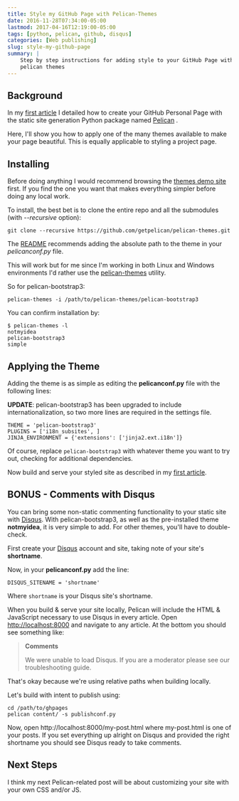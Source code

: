 ```yaml
---
title: Style my GitHub Page with Pelican-Themes
date: 2016-11-28T07:34:00-05:00
lastmod: 2017-04-16T12:19:00-05:00
tags: [python, pelican, github, disqus]
categories: [Web publishing]
slug: style-my-github-page
summary: |
    Step by step instructions for adding style to your GitHub Page with
    pelican themes
---
```


## Background

In my [first article](%7Bfilename%7D/create-github-page.rst) I detailed
how to create your GitHub Personal Page with the static site generation
Python package named [Pelican](http://docs.getpelican.com) .

Here, I'll show you how to apply one of the many themes available to
make your page beautiful. This is equally applicable to styling a
project page.

## Installing

Before doing anything I would recommend browsing the [themes demo
site](http://www.pelicanthemes.com/) first. If you find the one you want
that makes everything simpler before doing any local work.

To install, the best bet is to clone the entire repo and all the
submodules (with _--recursive_ option):

```{.sourceCode .console}
git clone --recursive https://github.com/getpelican/pelican-themes.git
```

The [README](https://github.com/getpelican/pelican-themes) recommends
adding the absolute path to the theme in your _pelicanconf.py_ file.

This will work but for me since I'm working in both Linux and Windows
environments I'd rather use the
[pelican-themes](http://docs.getpelican.com/en/stable/pelican-themes.html)
utility.

So for pelican-bootstrap3:

```{.sourceCode .console}
pelican-themes -i /path/to/pelican-themes/pelican-bootstrap3
```

You can confirm installation by:

```{.sourceCode .console}
$ pelican-themes -l
notmyidea
pelican-bootstrap3
simple
```

## Applying the Theme

Adding the theme is as simple as editing the **pelicanconf.py** file
with the following lines:

**UPDATE**: pelican-bootstrap3 has been upgraded to include
internationalization, so two more lines are required in the settings
file.

```{.sourceCode .python}
THEME = 'pelican-bootstrap3'
PLUGINS = ['i18n_subsites', ]
JINJA_ENVIRONMENT = {'extensions': ['jinja2.ext.i18n']}
```

Of course, replace `pelican-bootstrap3` with whatever theme you want to
try out, checking for additional dependencies.

Now build and serve your styled site as described in my [first
article](%7Bfilename%7D/create-github-page.rst).

## BONUS - Comments with Disqus

You can bring some non-static commenting functionality to your static
site with [Disqus](https://disqus.com/). With pelican-bootstrap3, as
well as the pre-installed theme **notmyidea**, it is very simple to add.
For other themes, you'll have to double-check.

First create your [Disqus](https://disqus.com/) account and site, taking
note of your site's **shortname**.

Now, in your **pelicanconf.py** add the line:

```{.sourceCode .python}
DISQUS_SITENAME = 'shortname'
```

Where `shortname` is your Disqus site's shortname.

When you build & serve your site locally, Pelican will include the HTML
& JavaScript necessary to use Disqus in every article. Open
<http://localhost:8000> and navigate to any article. At the bottom you
should see something like:

> **Comments**
>
> We were unable to load Disqus. If you are a moderator please see our
> troubleshooting guide.

That's okay because we're using relative paths when building locally.

Let's build with intent to publish using:

```{.sourceCode .console}
cd /path/to/ghpages
pelican content/ -s publishconf.py
```

Now, open http://localhost:8000/my-post.html where my-post.html is one
of your posts. If you set everything up alright on Disqus and provided
the right shortname you should see Disqus ready to take comments.

## Next Steps

I think my next Pelican-related post will be about customizing your site
with your own CSS and/or JS.
